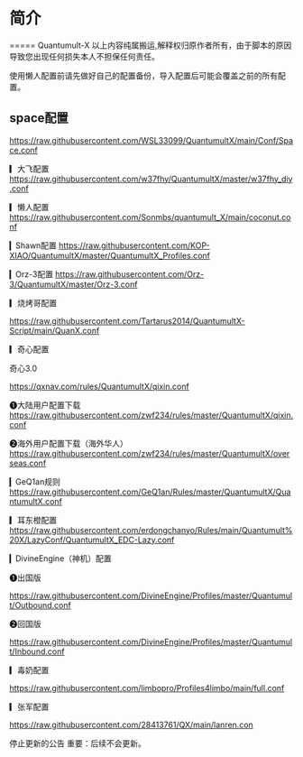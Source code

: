 # 简介
=====
Quantumult-X
以上内容纯属搬运,解释权归原作者所有，由于脚本的原因导致您出现任何损失本人不担保任何责任。


使用懒人配置前请先做好自己的配置备份，导入配置后可能会覆盖之前的所有配置。

## space配置
https://raw.githubusercontent.com/WSL33099/QuantumultX/main/Conf/Space.conf

▎大飞配置
https://raw.githubusercontent.com/w37fhy/QuantumultX/master/w37fhy_diy.conf

▎懒人配置
https://raw.githubusercontent.com/Sonmbs/quantumult_X/main/coconut.conf 

▎Shawn配置
https://raw.githubusercontent.com/KOP-XIAO/QuantumultX/master/QuantumultX_Profiles.conf 

▎Orz-3配置
https://raw.githubusercontent.com/Orz-3/QuantumultX/master/Orz-3.conf 

▎烧烤哥配置

https://raw.githubusercontent.com/Tartarus2014/QuantumultX-Script/main/QuanX.conf

▎奇心配置

奇心3.0

https://qxnav.com/rules/QuantumultX/qixin.conf

❶大陆用户配置下载
https://raw.githubusercontent.com/zwf234/rules/master/QuantumultX/qixin.conf

❷海外用户配置下载（海外华人）
https://raw.githubusercontent.com/zwf234/rules/master/QuantumultX/overseas.conf

 ▎GeQ1an规则
https://raw.githubusercontent.com/GeQ1an/Rules/master/QuantumultX/QuantumultX.conf 

▎耳东橙配置
https://raw.githubusercontent.com/erdongchanyo/Rules/main/Quantumult%20X/LazyConf/QuantumultX_EDC-Lazy.conf

▎DivineEngine（神机）配置

❶出国版

https://raw.githubusercontent.com/DivineEngine/Profiles/master/Quantumult/Outbound.conf

❷回国版

https://raw.githubusercontent.com/DivineEngine/Profiles/master/Quantumult/Inbound.conf

▎毒奶配置

https://raw.githubusercontent.com/limbopro/Profiles4limbo/main/full.conf

▎张军配置

https://raw.githubusercontent.com/28413761/QX/main/lanren.con





停止更新的公告
重要：后续不会更新。






